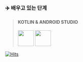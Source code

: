 ### :airplane: 배우고 있는 단계 


> #### KOTLIN  &  ANDROID STUDIO
>
> <image src="https://user-images.githubusercontent.com/77138279/107669237-dfe31580-6cd4-11eb-99a0-94018d8484ec.png" height="50"> <image src="https://user-images.githubusercontent.com/77138279/107669254-e3769c80-6cd4-11eb-85b2-35128e329b76.png" height="50">


[![Hits](https://hits.seeyoufarm.com/api/count/incr/badge.svg?url=https%3A%2F%2Fgithub.com%2Fekye26&count_bg=%23FFCFCF&title_bg=%23FF4E4E&icon=rootssage.svg&icon_color=%23FFFFFF&title=VISITORS&edge_flat=false)](https://hits.seeyoufarm.com)
